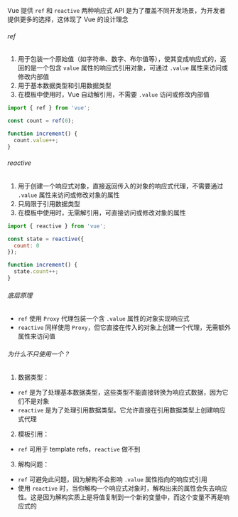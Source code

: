 Vue 提供 `ref` 和 `reactive` 两种响应式 API 是为了覆盖不同开发场景，为开发者提供更多的选择，这体现了 Vue 的设计理念

###### ref

1. 用于包装一个原始值（如字符串、数字、布尔值等），使其变成响应式的，返回的是一个包含 `value` 属性的响应式引用对象，可通过 `.value` 属性来访问或修改内部值
2. 用于基本数据类型和引用数据类型
3. 在模板中使用时，Vue 自动解引用，不需要 `.value` 访问或修改内部值

```JavaScript
import { ref } from 'vue';

const count = ref(0);

function increment() {
  count.value++;
}
```

###### reactive

1. 用于创建一个响应式对象，直接返回传入的对象的响应式代理，不需要通过 `.value` 属性来访问或修改对象的属性
2. 只局限于引用数据类型
3. 在模板中使用时，无需解引用，可直接访问或修改对象的属性

```JavaScript
import { reactive } from 'vue';

const state = reactive({
  count: 0
});

function increment() {
  state.count++;
}
```

###### 底层原理

- `ref` 使用 `Proxy` 代理包装一个含 `.value` 属性的对象实现响应式
- `reactive` 同样使用 `Proxy`，但它直接在传入的对象上创建一个代理，无需额外属性来访问值

###### 为什么不只使用一个？

1. 数据类型：

- `ref` 是为了处理基本数据类型，这些类型不能直接转换为响应式数据，因为它们不是对象
- `reactive` 是为了处理引用数据类型。它允许直接在引用数据类型上创建响应式代理

2. 模板引用：

- `ref` 可用于 template refs，`reactive` 做不到

3. 解构问题：

- `ref` 可避免此问题，因为解构不会影响 `.value` 属性指向的响应式引用
- 使用 `reactive` 时，当你解构一个响应式对象时，解构出来的属性会失去响应性。这是因为解构实质上是将值复制到一个新的变量中，而这个变量不再是响应式的
